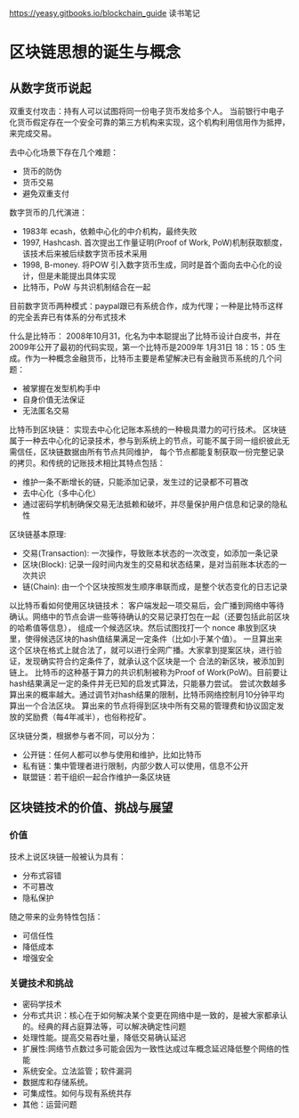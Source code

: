 https://yeasy.gitbooks.io/blockchain_guide 读书笔记

# 区块链思想的诞生与概念

## 从数字货币说起
双重支付攻击：持有人可以试图将同一份电子货币发给多个人。
当前银行中电子化货币假定存在一个安全可靠的第三方机构来实现，这个机构利用信用作为抵押，来完成交易。

去中心化场景下存在几个难题：
- 货币的防伪
- 货币交易
- 避免双重支付

数字货币的几代演进：
- 1983年 ecash，依赖中心化的中介机构，最终失败
- 1997, Hashcash. 首次提出工作量证明(Proof of Work, PoW)机制获取额度，该技术后来被后续数字货币技术采用
- 1998, B-money. 将POW 引入数字货币生成，同时是首个面向去中心化的设计，但是未能提出具体实现
- 比特币，PoW 与共识机制结合在一起

目前数字货币两种模式：paypal跟已有系统合作，成为代理；一种是比特币这样的完全丢弃已有体系的分布式技术

什么是比特币：
2008年10月31，化名为中本聪提出了比特币设计白皮书，并在2009年公开了最初的代码实现，第一个比特币是2009年
1月31日 18：15：05 生成。作为一种概念金融货币，比特币主要是希望解决已有金融货币系统的几个问题：
- 被掌握在发型机构手中
- 自身价值无法保证
- 无法匿名交易

比特币到区块链：
实现去中心化记账本系统的一种极具潜力的可行技术。
区块链属于一种去中心化的记录技术，参与到系统上的节点，可能不属于同一组织彼此无需信任，区块链数据由所有节点共同维护，
每个节点都能复制获取一份完整记录的拷贝。和传统的记账技术相比其特点包括：
- 维护一条不断增长的链，只能添加记录，发生过的记录都不可篡改
- 去中心化（多中心化）
- 通过密码学机制确保交易无法抵赖和破坏，并尽量保护用户信息和记录的隐私性


区块链基本原理:
- 交易(Transaction): 一次操作，导致账本状态的一次改变，如添加一条记录
- 区块(Block): 记录一段时间内发生的交易和状态结果，是对当前账本状态的一次共识
- 链(Chain): 由一个个区块按照发生顺序串联而成，是整个状态变化的日志记录

以比特币看如何使用区块链技术：
客户端发起一项交易后，会广播到网络中等待确认。网络中的节点会讲一些等待确认的交易记录打包在一起（还要包括此前区块的哈希值等信息），
组成一个候选区块。然后试图找打一个 nonce 串放到区块里，使得候选区块的hash值结果满足一定条件（比如小于某个值）。
一旦算出来这个区块在格式上就合法了，就可以进行全网广播。大家拿到提案区块，进行验证，发现确实符合约定条件了，就承认这个区块是一个
合法的新区块，被添加到链上。
比特币的这种基于算力的共识机制被称为Proof of
Work(PoW)。目前要让hash结果满足一定的条件并无已知的启发式算法，只能暴力尝试。
尝试次数越多算出来的概率越大。通过调节对hash结果的限制，比特币网络控制月10分钟平均算出一个合法区块。
算出来的节点将得到区块中所有交易的管理费和协议固定发放的奖励费（每4年减半），也俗称挖矿。

区块链分类，根据参与者不同，可以分为：
 - 公开链：任何人都可以参与使用和维护，比如比特币
 - 私有链：集中管理者进行限制，内部少数人可以使用，信息不公开
 - 联盟链：若干组织一起合作维护一条区块链


## 区块链技术的价值、挑战与展望

### 价值
技术上说区块链一般被认为具有：
- 分布式容错
- 不可篡改
- 隐私保护

随之带来的业务特性包括：
- 可信任性
- 降低成本
- 增强安全

### 关键技术和挑战
- 密码学技术
- 分布式共识：核心在于如何解决某个变更在网络中是一致的，是被大家都承认的。经典的拜占庭算法等，可以解决确定性问题
- 处理性能。提高交易吞吐量，降低交易确认延迟
- 扩展性:网络节点数过多可能会因为一致性达成过车概念延迟降低整个网络的性能
- 系统安全。立法监管；软件漏洞
- 数据库和存储系统。
- 可集成性。如何与现有系统共存
- 其他：运营问题
